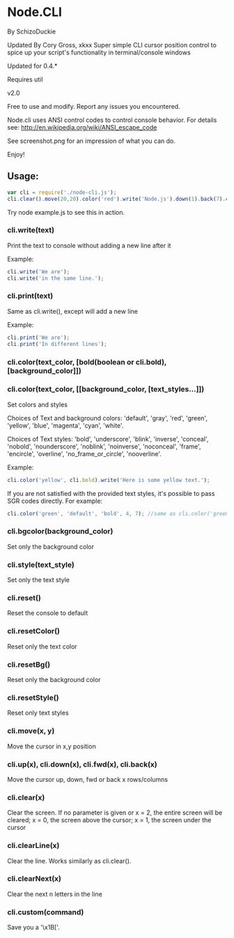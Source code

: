 Node.CLI
=========

By SchizoDuckie

Updated By Cory Gross, xkxx
Super simple CLI cursor position control to spice up your script's functionality in terminal/console windows

Updated for 0.4.*

Requires util

v2.0

Free to use and modify.
Report any issues you encountered. 

Node.cli uses ANSI control codes to control console behavior. For details see: <http://en.wikipedia.org/wiki/ANSI_escape_code>

See screenshot.png for an impression of what you can do.

Enjoy!

Usage:
-------

```javascript
var cli = require('./node-cli.js');
cli.clear().move(20,20).color('red').write('Node.js').down(1).back(7).color('yellow').write('Rocks!').down(10);
```

Try node example.js to see this in action.

### cli.write(text)
Print the text to console without adding a new line after it

Example:

```javascript
cli.write('We are');
cli.write('in the same line.');
```

### cli.print(text)
Same as cli.write(), except will add a new line

Example:

```javascript
cli.print('We are');
cli.print('In different lines');
```

### cli.color(text_color, [bold(boolean or cli.bold), [background_color]])
### cli.color(text_color, [[background_color, [text_styles...]])
Set colors and styles

Choices of Text and background colors: 'default', 'gray', 'red', 'green', 'yellow', 'blue', 'magenta', 'cyan', 'white'.

Choices of Text styles: 'bold', 'underscore', 'blink', 'inverse', 'conceal', 'nobold', 'nounderscore', 'noblink', 'noinverse', 'noconceal', 'frame', 'encircle', 'overline', 'no_frame_or_circle', 'nooverline'.

Example:

```javascript
cli.color('yellow', cli.bold).write('Here is some yellow text.');
```

If you are not satisfied with the provided text styles, it's possible to pass SGR codes directly. For example:

```javascript
cli.color('green', 'default', 'bold', 4, 7); //same as cli.color('green', 'default', 'bold', 'underscore', 'inverse');
```

### cli.bgcolor(background_color)
Set only the background color

### cli.style(text_style)
Set only the text style

### cli.reset()
Reset the console to default

### cli.resetColor()
Reset only the text color

### cli.resetBg()
Reset only the background color

### cli.resetStyle()
Reset only text styles

### cli.move(x, y)
Move the cursor in x,y position

### cli.up(x), cli.down(x), cli.fwd(x), cli.back(x)
Move the cursor up, down, fwd or back x rows/columns

### cli.clear(x)
Clear the screen. If no parameter is given or x = 2, the entire screen will be cleared; x = 0, the screen above the cursor; x = 1, the screen under the cursor

### cli.clearLine(x)
Clear the line. Works similarly as cli.clear().

### cli.clearNext(x)
Clear the next n letters in the line

### cli.custom(command)
Save you a '\x1B['.